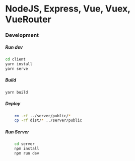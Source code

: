 # NodeJS, Express, Vue, Vuex, VueRouter

### Development

##### Run dev

```bash
cd client
yarn install
yarn serve
```

##### Build

```bash
yarn build
```

##### Deploy

```bash
    rm -rf ../server/public/*  
    cp -rf dist/* ../server/public	
```

##### Run Server

```bash
    cd server
    npm install
    npm run dev
```


